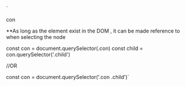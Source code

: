 ` <div class="con"> con </div>


**As long as the element exist in the DOM , it can be made reference to when selecting the node 

const con = document.querySelector(.con)
const child = con.querySelector('.child')

//OR

const con = document.querySelector('.con  .child')`